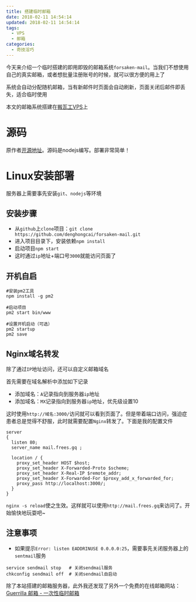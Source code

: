 ```yaml
---
title: 搭建临时邮箱
date: 2018-02-11 14:54:14
updated: 2018-02-11 14:54:14
tags:
  - VPS
  - 邮箱
categories: 
  - 奇技淫巧
---
```


今天来介绍一个临时搭建的即用即毁的邮箱系统`forsaken-mail`。当我们不想使用自己的真实邮箱，或者想批量注册账号的时候，就可以很方便的用上了

系统会自动分配随机邮箱，当有新邮件时页面会自动刷新，页面关闭后邮件即丢失，适合临时使用

<!-- more -->

本文的邮箱系统搭建在[搬瓦工VPS][1]上

# 源码
原作者[开源地址][2]。源码是nodejs编写。部署非常简单！

# Linux安装部署
服务器上需要事先安装`git`、`nodejs`等环境

## 安装步骤
- 从`github`上`clone`项目：`git clone https://github.com/denghongcai/forsaken-mail.git`
- 进入项目目录下，安装依赖`npm install`
- 启动项目`npm start`
- 这时通过`ip`地址+端口号`3000`就能访问页面了

## 开机自启
```
#安装pm2工具
npm install -g pm2

#启动项目
pm2 start bin/www

#设置开机启动（可选）
pm2 startup
pm2 save
```

## Nginx域名转发
除了通过`IP`地址访问，还可以自定义邮箱域名

首先需要在域名解析中添加如下记录
- 添加域名：`A`记录指向到服务器`ip`地址
- 添加域名：`MX`记录指向到服务器`ip`地址，优先级设置10

这时使用`http://域名:3000/`访问就可以看到页面了。但是带着端口访问，强迫症患者总是觉得不舒服，此时就需要配置`Nginx`转发了。下面是我的配置文件
```
server
{
  listen 80;
  server_name mail.frees.gq ;

  location / {
    proxy_set_header HOST $host;
    proxy_set_header X-Forwarded-Proto $scheme;
    proxy_set_header X-Real-IP $remote_addr;
    proxy_set_header X-Forwarded-For $proxy_add_x_forwarded_for;
    proxy_pass http://localhost:3000/;
  }
}
```
`nginx -s reload`使之生效。这样就可以使用`http://mail.frees.gq`来访问了。开始愉快地玩耍吧~

## 注意事项
- 如果提示`Error: listen EADDRINUSE 0.0.0.0:25`，需要事先关闭服务器上的`sentmail`服务
```
service sendmail stop	# 关闭sendmail服务
chkconfig sendmail off	# 关闭sendmail自启动
``` 

除了本站搭建的邮箱服务器，此外我还发现了另外一个免费的在线邮箱网站：[Guerrilla 邮箱 - 一次性临时邮箱](https://www.guerrillamail.com/zh/inbox)


[1]: https://bwh1.net/aff.php?aff=29080 "搬瓦工VPS"
[2]: https://github.com/denghongcai/forsaken-mail "开源地址"